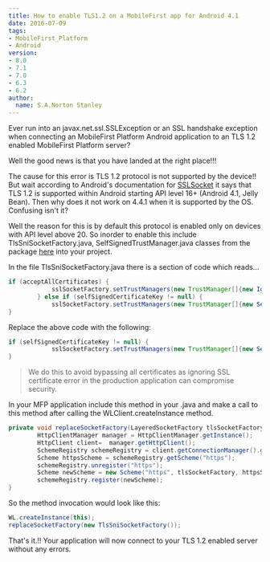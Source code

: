 ```yaml
---
title: How to enable TLS1.2 on a MobileFirst app for Android 4.1
date: 2016-07-09
tags:
- MobileFirst_Platform
- Android
version:
- 8.0
- 7.1
- 7.0
- 6.3
- 6.2
author:
  name: S.A.Norton Stanley
---
```

Ever run into an javax.net.ssl.SSLException or an SSL handshake exception when connecting an MobileFirst Platform Android application to an TLS 1.2 enabled MobileFirst Platform server?

Well the good news is that you have landed at the right place!!!

The cause for this error is TLS 1.2 protocol is not supported by the device!! But wait according to Android's documentation for [SSLSocket](https://developer.android.com/reference/javax/net/ssl/SSLSocket.html?hl=zh-cn) it says that TLS 1.2 is supported within Android starting API level 16+ (Android 4.1, Jelly Bean). Then why does it not work on 4.4.1 when it is supported by the OS. Confusing isn't it? 

Well the reason for this is by default this protocol is enabled only on devices with API level above 20. So inorder to enable this include TlsSniSocketFactory.java, SelfSignedTrustManager.java classes from the package [here](https://github.com/erickok/transdroid/tree/master/app/src/main/java/org/transdroid/daemon/util) into your project. 

In the file TlsSniSocketFactory.java there is a section of code which reads...

```java
if (acceptAllCertificates) {
            sslSocketFactory.setTrustManagers(new TrustManager[]{new IgnoreSSLTrustManager()});
        } else if (selfSignedCertificateKey != null) {
            sslSocketFactory.setTrustManagers(new TrustManager[]{new SelfSignedTrustManager(selfSignedCertificateKey)});
}
```

Replace the above code with the following:

```java
if (selfSignedCertificateKey != null) {
            sslSocketFactory.setTrustManagers(new TrustManager[]{new SelfSignedTrustManager(selfSignedCertificateKey)});
}
```

> We do this to avoid bypassing all certificates as ignoring SSL certificate error in the production application can compromise security.

In your MFP application include this method in your <ApplicationName>.java and make a call to this method after calling the 
WLClient.createInstance method.


```java
private void replaceSocketFactory(LayeredSocketFactory tlsSocketFactory) {
        HttpClientManager manager = HttpClientManager.getInstance();
        HttpClient client=  manager.getHttpClient();
        SchemeRegistry schemeRegistry = client.getConnectionManager().getSchemeRegistry();   
        Scheme httpsScheme = schemeRegistry.getScheme("https");
        schemeRegistry.unregister("https");
        Scheme newScheme = new Scheme("https", tlsSocketFactory, httpsScheme.getDefaultPort());
        schemeRegistry.register(newScheme);
}
```

So the method invocation would look like this:

```java
WL.createInstance(this);
replaceSocketFactory(new TlsSniSocketFactory());
```

That's it.!! Your application will now connect to your TLS 1.2 enabled server without any errors.